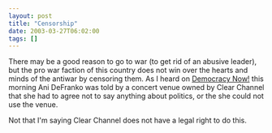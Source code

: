 ```yaml
---
layout: post
title: "Censorship"
date: 2003-03-27T06:02:00
tags: []
---
```


There may be a good reason to go to war (to get rid of an abusive leader), but the pro war faction of this country does not win over the hearts and minds of the antiwar by censoring them. As I heard on [Democracy Now!][1] this morning Ani DeFranko was told by a concert venue owned by Clear Channel that she had to agree not to say anything about politics, or the she could not use the venue.

Not that I'm saying Clear Channel does not have a legal right to do this.

   [1]: http://www.democracynow.org/
